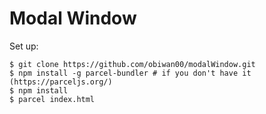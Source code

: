 # Modal Window

Set up:
```
$ git clone https://github.com/obiwan00/modalWindow.git
$ npm install -g parcel-bundler # if you don't have it (https://parceljs.org/)
$ npm install
$ parcel index.html
```

